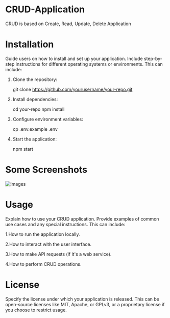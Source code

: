 # CRUD-Application
CRUD is based on Create, Read, Update, Delete Application

# Installation

Guide users on how to install and set up your application. Include step-by-step instructions for different operating systems or environments. This can include:
1. Clone the repository:
   
   git clone https://github.com/yourusername/your-repo.git
2. Install dependencies:

   cd your-repo 
   npm install
3. Configure environment variables:

   cp .env.example .env
4. Start the application:

   npm start

# Some Screenshots
![images](images/Screenshot%202023-08-2020203758.png)
   
# Usage 

Explain how to use your CRUD application. Provide examples of common use cases and any special instructions. This can include:

1.How to run the application locally.

2.How to interact with the user interface. 

3.How to make API requests (if it's a web service). 

4.How to perform CRUD operations. 

# License 

Specify the license under which your application is released. This can be open-source licenses like MIT, Apache, or GPLv3, or a proprietary license if you choose to restrict usage.





